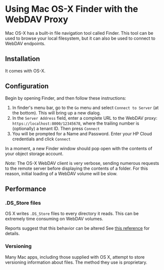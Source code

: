 # Using Mac OS-X Finder with the WebDAV Proxy

Mac OS-X has a built-in file navigation tool called Finder. This tool
can be used to browse your local filesystem, but it can also be used to
connect to WebDAV endpoints.

## Installation

It comes with OS-X.

## Configuration

Begin by opening Finder, and then follow these instructions:

1. In finder's menu bar, go to the `Go` menu and select 
   `Connect to Server` (at the bottom). This will bring up a new dialog.
2. In the `Server Address` field, enter a complete URL to the WebDAV
   proxy: `https://localhost:8000/12345678`, where the trailing number
   is (optionally) a tenant ID. Then press `Connect`
3. You will be prompted for a Name and Password. Enter your HP Cloud
   credentials and click `Connect`

In a moment, a new Finder window should pop open with the contents of
your object storage account.

*Note:* The OS-X WebDAV client is very verbose, sending numerous
requests to the remote server before displaying the contents of a
folder. For this reason, initial loading of a WebDAV volume will be
slow. 

## Performance

### .DS_Store files

OS X writes `.DS_Store` files to every directory it reads. This can be
extremely time consuming on WebDAV volumes.

Reports suggest that this behavior can be altered
See [this reference](http://plone.org/documentation/faq/mac-os-x-ds-store-files-webdav)
for details.

### Versioning

Many Mac apps, including those supplied with OS X, attempt to store
versioning information about files. The method they use is proprietary.


